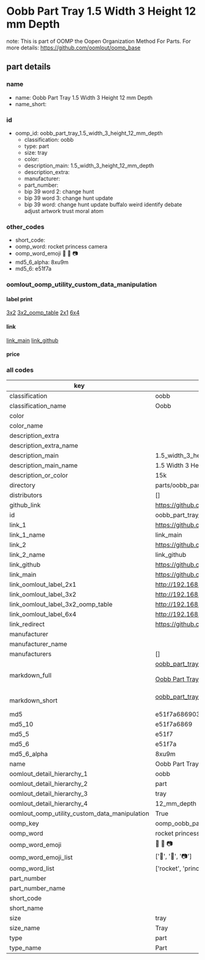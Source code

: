 # Oobb Part Tray 1.5 Width 3 Height 12 mm Depth  

note: This is part of OOMP the Oopen Organization Method For Parts. For more details: https://github.com/oomlout/oomp_base

##  part details
  







### name
* name: Oobb Part Tray 1.5 Width 3 Height 12 mm Depth
* name_short: 
### id
* oomp_id: oobb_part_tray_1.5_width_3_height_12_mm_depth
  * classification: oobb
  * type: part
  * size: tray
  * color: 
  * description_main: 1.5_width_3_height_12_mm_depth
  * description_extra: 
  * manufacturer: 
  * part_number: 
  * bip 39 word 2: change hunt
  * bip 39 word 3: change hunt update
  * bip 39 word: change hunt update buffalo weird identify debate adjust artwork trust moral atom

### other_codes
* short_code: 
* oomp_word: rocket princess camera
* oomp_word_emoji :rocket: :princess: :camera:
* md5_6_alpha: 8xu9m
* md5_6: e51f7a






### oomlout_oomp_utility_custom_data_manipulation
#### label print
[3x2](http://192.168.1.245:1112/?label=oomp%208xu9m)
[3x2_oomp_table](http://192.168.1.108:1112/?label=oomp%208xu9m)
[2x1](http://192.168.1.242:1112/?label=oomp%208xu9m)
[6x4](http://192.168.1.55:1112/?label=oomp%208xu9m)    

#### link

[link_main](https://github.com/oomlout/oomlout_oomp_version_1_messy/tree/main/parts/oobb_part_tray_1.5_width_3_height_12_mm_depth) [link_github](https://github.com/oomlout/oomlout_oomp_version_1_messy/tree/main/parts/oobb_part_tray_1.5_width_3_height_12_mm_depth)                             

#### price







### all codes 
| key | value |  
| --- | --- |  
| classification | oobb |  
| classification_name | Oobb |  
| color |  |  
| color_name |  |  
| description_extra |  |  
| description_extra_name |  |  
| description_main | 1.5_width_3_height_12_mm_depth |  
| description_main_name | 1.5 Width 3 Height 12 mm Depth |  
| description_or_color | 15k |  
| directory | parts/oobb_part_tray_1.5_width_3_height_12_mm_depth |  
| distributors | [] |  
| github_link | https://github.com/oomlout/oomlout_oomp_part_src/tree/main/parts/oobb_part_tray_1.5_width_3_height_12_mm_depth |  
| id | oobb_part_tray_1.5_width_3_height_12_mm_depth |  
| link_1 | https://github.com/oomlout/oomlout_oomp_version_1_messy/tree/main/parts/oobb_part_tray_1.5_width_3_height_12_mm_depth |  
| link_1_name | link_main |  
| link_2 | https://github.com/oomlout/oomlout_oomp_version_1_messy/tree/main/parts/oobb_part_tray_1.5_width_3_height_12_mm_depth |  
| link_2_name | link_github |  
| link_github | https://github.com/oomlout/oomlout_oomp_version_1_messy/tree/main/parts/oobb_part_tray_1.5_width_3_height_12_mm_depth |  
| link_main | https://github.com/oomlout/oomlout_oomp_version_1_messy/tree/main/parts/oobb_part_tray_1.5_width_3_height_12_mm_depth |  
| link_oomlout_label_2x1 | http://192.168.1.242:1112/?label=oomp%208xu9m |  
| link_oomlout_label_3x2 | http://192.168.1.245:1112/?label=oomp%208xu9m |  
| link_oomlout_label_3x2_oomp_table | http://192.168.1.108:1112/?label=oomp%208xu9m |  
| link_oomlout_label_6x4 | http://192.168.1.55:1112/?label=oomp%208xu9m |  
| link_redirect | https://github.com/oomlout/oomlout_oomp_version_1_messy/tree/main/parts/oobb_part_tray_1.5_width_3_height_12_mm_depth |  
| manufacturer |  |  
| manufacturer_name |  |  
| manufacturers | [] |  
| markdown_full | [oobb_part_tray_1.5_width_3_height_12_mm_depth](none)<br>[](none)<br>[Oobb Part Tray 1.5 Width 3 Height 12 Mm Depth](none)<br><br> |  
| markdown_short | [oobb_part_tray_1.5_width_3_height_12_mm_depth](none)<br><br> |  
| md5 | e51f7a6869038709c27c91dbdd1bd931 |  
| md5_10 | e51f7a6869 |  
| md5_5 | e51f7 |  
| md5_6 | e51f7a |  
| md5_6_alpha | 8xu9m |  
| name | Oobb Part Tray 1.5 Width 3 Height 12 mm Depth |  
| oomlout_detail_hierarchy_1 | oobb |  
| oomlout_detail_hierarchy_2 | part |  
| oomlout_detail_hierarchy_3 | tray |  
| oomlout_detail_hierarchy_4 | 12_mm_depth |  
| oomlout_oomp_utility_custom_data_manipulation | True |  
| oomp_key | oomp_oobb_part_tray_1.5_width_3_height_12_mm_depth |  
| oomp_word | rocket princess camera |  
| oomp_word_emoji | :rocket: :princess: :camera: |  
| oomp_word_emoji_list | [':rocket:', ':princess:', ':camera:'] |  
| oomp_word_list | ['rocket', 'princess', 'camera'] |  
| part_number |  |  
| part_number_name |  |  
| short_code |  |  
| short_name |  |  
| size | tray |  
| size_name | Tray |  
| type | part |  
| type_name | Part |  
